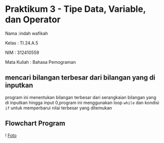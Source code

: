 # Praktikum 3 - Tipe Data, Variable, dan Operator

Nama :indah wafikah

Kelas : TI.24.A.5

NIM : 312410559

Mata Kuliah : Bahasa Pemograman


## mencari bilangan terbesar dari bilangan yang di inputkan
program ini menentukan bilangan terbesar dari serangkaian bilangan yang di inputkan hingga input 0,program ini menggunakan loop `while` dan kondisi `if` untuk memperbarui nilai terbesar yang ditemukan

## Flowchart Program
! [Foto](https://github.com/Indahwakifa/Flow-chart/blob/d481cd30572e66f9de422a85779f3337fdc4d1a5/IMG-20241021-WA0112.jpg) 
